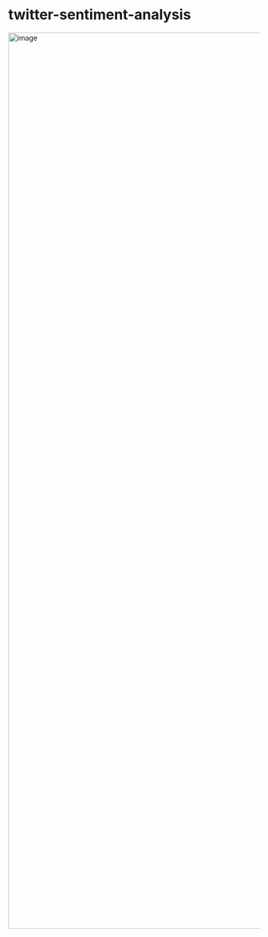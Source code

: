 # twitter-sentiment-analysis

<img width="1795" alt="image" src="https://user-images.githubusercontent.com/64134540/210567810-32f7196f-8b8b-4fe1-b443-bec76f5ab380.png">
